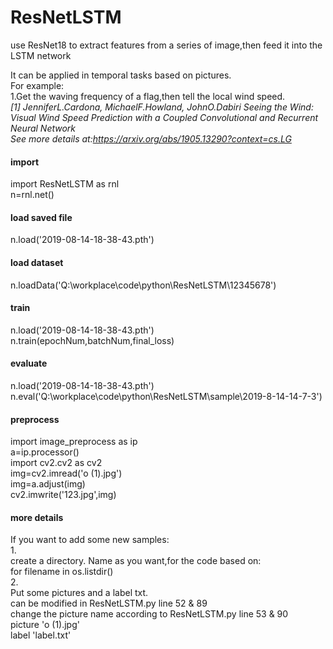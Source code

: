 # ResNetLSTM
use ResNet18 to extract features from a series of image,then feed it into the LSTM network  

It can be applied in temporal tasks based on pictures.  
For example:  
1.Get the waving frequency of a flag,then tell the local wind speed.  
*[1] JenniferL.Cardona, MichaelF.Howland, JohnO.Dabiri
Seeing the Wind: Visual Wind Speed Prediction with a Coupled Convolutional and Recurrent Neural Network  
See more details at:https://arxiv.org/abs/1905.13290?context=cs.LG*

#### import
import ResNetLSTM as rnl  
n=rnl.net()  

#### load saved file
n.load('2019-08-14-18-38-43.pth')  

#### load dataset
n.loadData('Q:\workplace\code\python\ResNetLSTM\\12345678')  

#### train
n.load('2019-08-14-18-38-43.pth')  
n.train(epochNum,batchNum,final_loss)  

#### evaluate
n.load('2019-08-14-18-38-43.pth')  
n.eval('Q:\workplace\code\python\ResNetLSTM\sample\\2019-8-14-14-7-3')  

#### preprocess
import image_preprocess as ip  
a=ip.processor()  
import cv2.cv2 as cv2  
img=cv2.imread('o (1).jpg')  
img=a.adjust(img)  
cv2.imwrite('123.jpg',img)  

#### more details
If you want to add some new samples:  
1.  
create a directory. Name as you want,for the code based on:  
for filename in os.listdir()  
2.  
Put some pictures and a label txt.  
can be modified in ResNetLSTM.py line 52 & 89  
change the picture name according to ResNetLSTM.py line 53 & 90  
picture 'o (1).jpg'  
label 'label.txt'  
